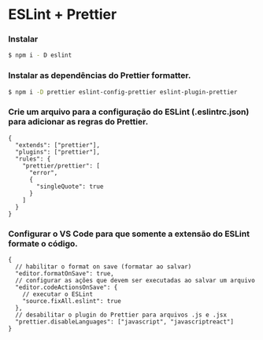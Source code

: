 # ESLint + Prettier 

### Instalar
```bash
$ npm i - D eslint
```
### Instalar as dependências do Prettier formatter.
```bash
$ npm i -D prettier eslint-config-prettier eslint-plugin-prettier
```
### Crie um arquivo para a configuração do ESLint (.eslintrc.json) para adicionar as regras do Prettier.
```
{
  "extends": ["prettier"],
  "plugins": ["prettier"],
  "rules": {
    "prettier/prettier": [
      "error",
      {
        "singleQuote": true
      }
    ]
  }
}
```
### Configurar o VS Code para que  somente a extensão do ESLint formate o código.
```
{
  // habilitar o format on save (formatar ao salvar)
  "editor.formatOnSave": true,
  // configurar as ações que devem ser executadas ao salvar um arquivo
  "editor.codeActionsOnSave": {
    // executar o ESLint
    "source.fixAll.eslint": true
  },
  // desabilitar o plugin do Prettier para arquivos .js e .jsx
  "prettier.disableLanguages": ["javascript", "javascriptreact"]
}
```